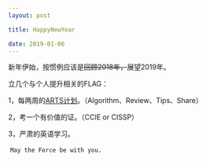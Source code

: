 ```yaml
---
layout: post 

title: HappyNewYear

date: 2019-01-06
---
```




新年伊始，按惯例应该是~~回顾2018年，~~展望2019年。

立几个与个人提升相关的FLAG：

1，每两周的[ARTS计划](https://www.yuque.com/pengfuxiao/rcbj/du90ly)。（Algorithm、Review、Tips、Share）

2，考一个有价值的证。（CCIE or CISSP）

3，严肃的英语学习。

​	`May the Force be with you.`